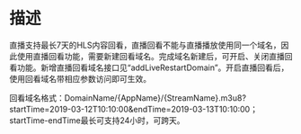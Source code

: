 # 描述

直播支持最长7天的HLS内容回看，直播回看不能与直播播放使用同一个域名，因此使用直播回看功能，需要新建回看域名。完成域名新建后，可开启、关闭直播回看功能。新增直播回看域名接口见“addLiveRestartDomain”。开启直播回看后，使用回看域名带相应参数访问即可生效。

回看域名格式：DomainName/{AppName}/{StreamName}.m3u8?startTime=2019-03-12T10:10:00&endTime=2019-03-13T10:10:00；startTime-endTime最长可支持24小时，可跨天。
